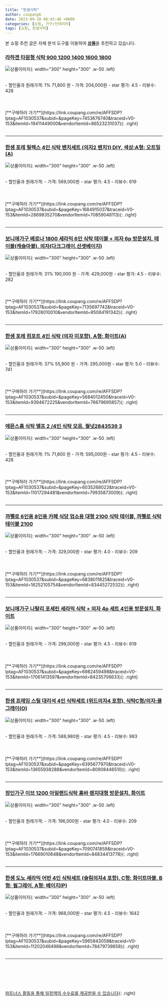 ```yaml
---
title: "한샘식탁"
author: coupang6
date: 2023-09-10 08:43:48 +0800
categories: [쇼핑, 가구/인테리어]
tags: [쇼핑, 한샘식탁]
---
```


본 쇼핑 추천 글은 자체 분석 도구를 이용하여 [**상품**](https://link.coupang.com/a/bao1ui)을 추천하고 있습니다.

### [라하겐 타원형 식탁 900 1200 1400 1600 1800](https://link.coupang.com/re/AFFSDP?lptag=AF1030537&subid=&pageKey=7453676740&traceid=V0-153&itemId=19411449000&vendorItemId=86523231037)

![상품이미지](https://thumbnail6.coupangcdn.com/thumbnails/remote/230x230ex/image/vendor_inventory/e7d7/9d1c1f84156adfc3dfef6f82cf0d1677611a029f873d0f3a4a243f82348c.jpg){: width="300" height="300" .w-50 .left}


<br>
- 할인율과 원래가격: 1%  71,800   원
- 가격: 204,000원
- star 평가: 4.5
- 리뷰수: 428
<br>
<br>
<br>
<br>
[**구매하러 가기**](https://link.coupang.com/re/AFFSDP?lptag=AF1030537&subid=&pageKey=7453676740&traceid=V0-153&itemId=19411449000&vendorItemId=86523231037){: .right}
<br>
<br>

---

### [한샘 포레 릴렉스 4인 식탁 벤치세트 (의자2 벤치1) DIY, 색상:A형: 오트밀(A)](https://link.coupang.com/re/AFFSDP?lptag=AF1030537&subid=&pageKey=1684915037&traceid=V0-153&itemId=2869835270&vendorItemId=70859048113)

![상품이미지](https://thumbnail7.coupangcdn.com/thumbnails/remote/230x230ex/image/vendor_inventory/db8e/1c09d65fc816b4e64a2570339b0b560319655ec4b946a297528e8751edab.jpg){: width="300" height="300" .w-50 .left}


<br>
- 할인율과 원래가격: 
- 가격: 569,000원
- star 평가: 4.5
- 리뷰수: 619
<br>
<br>
<br>
<br>
[**구매하러 가기**](https://link.coupang.com/re/AFFSDP?lptag=AF1030537&subid=&pageKey=1684915037&traceid=V0-153&itemId=2869835270&vendorItemId=70859048113){: .right}
<br>
<br>

---

### [보니애가구 베로나 1800 세라믹 6인 식탁 테이블 + 의자 6p 방문설치, 테이블(캐슬마블), 의자(다크그레이,선셋베이지)](https://link.coupang.com/re/AFFSDP?lptag=AF1030537&subid=&pageKey=7135697742&traceid=V0-153&itemId=17928010010&vendorItemId=85084191342)

![상품이미지](https://thumbnail10.coupangcdn.com/thumbnails/remote/230x230ex/image/retail/images/2972576964851060-8a387464-fd54-44ca-98a3-995463f7f925.jpg){: width="300" height="300" .w-50 .left}


<br>
- 할인율과 원래가격: 31%  190,000   원
- 가격: 429,000원
- star 평가: 4.5
- 리뷰수: 282
<br>
<br>
<br>
<br>
[**구매하러 가기**](https://link.coupang.com/re/AFFSDP?lptag=AF1030537&subid=&pageKey=7135697742&traceid=V0-153&itemId=17928010010&vendorItemId=85084191342){: .right}
<br>
<br>

---

### [한샘 포레 컴포트 4인 식탁 (의자 미포함), A형: 화이트(A)](https://link.coupang.com/re/AFFSDP?lptag=AF1030537&subid=&pageKey=5684012450&traceid=V0-153&itemId=9394672225&vendorItemId=76679695857)

![상품이미지](https://thumbnail8.coupangcdn.com/thumbnails/remote/230x230ex/image/vendor_inventory/68ad/ce916a7eccb1e986457217766119998fb071262bea8bcc8b16ef6421d78c.jpg){: width="300" height="300" .w-50 .left}


<br>
- 할인율과 원래가격: 37%  55,900   원
- 가격: 295,000원
- star 평가: 5.0
- 리뷰수: 741
<br>
<br>
<br>
<br>
[**구매하러 가기**](https://link.coupang.com/re/AFFSDP?lptag=AF1030537&subid=&pageKey=5684012450&traceid=V0-153&itemId=9394672225&vendorItemId=76679695857){: .right}
<br>
<br>

---

### [에몬스홈 식탁 엘프 2 /4인 식탁 모음, 월넛2843539 3](https://link.coupang.com/re/AFFSDP?lptag=AF1030537&subid=&pageKey=6035268022&traceid=V0-153&itemId=11017294481&vendorItemId=79935873009)

![상품이미지](https://thumbnail8.coupangcdn.com/thumbnails/remote/230x230ex/image/vendor_inventory/325f/1bc8e263df51574ae89399644e2f9d029b942b55ce661e21bc090aac3ad3.jpg){: width="300" height="300" .w-50 .left}


<br>
- 할인율과 원래가격: 1%  71,800   원
- 가격: 595,000원
- star 평가: 4.5
- 리뷰수: 428
<br>
<br>
<br>
<br>
[**구매하러 가기**](https://link.coupang.com/re/AFFSDP?lptag=AF1030537&subid=&pageKey=6035268022&traceid=V0-153&itemId=11017294481&vendorItemId=79935873009){: .right}
<br>
<br>

---

### [까펠로 6인용 8인용 카페 식당 업소용 대형 2100 식탁 테이블, 까펠로 식탁테이블 2100](https://link.coupang.com/re/AFFSDP?lptag=AF1030537&subid=&pageKey=6838011825&traceid=V0-153&itemId=16252105754&vendorItemId=83445272532)

![상품이미지](https://thumbnail9.coupangcdn.com/thumbnails/remote/230x230ex/image/vendor_inventory/0e61/9173c2297e32ab1dd2751396054c57cea989bb4837ab114bcb9a4985551c.jpg){: width="300" height="300" .w-50 .left}


<br>
- 할인율과 원래가격: 
- 가격: 329,000원
- star 평가: 4.0
- 리뷰수: 209
<br>
<br>
<br>
<br>
[**구매하러 가기**](https://link.coupang.com/re/AFFSDP?lptag=AF1030537&subid=&pageKey=6838011825&traceid=V0-153&itemId=16252105754&vendorItemId=83445272532){: .right}
<br>
<br>

---

### [보니애가구 나탈리 포세린 세라믹 식탁 + 의자 4p 세트 4인용 방문설치, 화이트](https://link.coupang.com/re/AFFSDP?lptag=AF1030537&subid=&pageKey=6982459498&traceid=V0-153&itemId=17061413597&vendorItemId=84235706633)

![상품이미지](https://thumbnail9.coupangcdn.com/thumbnails/remote/230x230ex/image/retail/images/2366878008168620-2b795e7e-9954-4e25-a5fa-de7983658244.jpg){: width="300" height="300" .w-50 .left}


<br>
- 할인율과 원래가격: 
- 가격: 299,000원
- star 평가: 4.5
- 리뷰수: 619
<br>
<br>
<br>
<br>
[**구매하러 가기**](https://link.coupang.com/re/AFFSDP?lptag=AF1030537&subid=&pageKey=6982459498&traceid=V0-153&itemId=17061413597&vendorItemId=84235706633){: .right}
<br>
<br>

---

### [한샘 프레임 스틸 대리석 4인 식탁세트 (위드의자4 포함), 식탁C형/의자:쿨그레이(O)](https://link.coupang.com/re/AFFSDP?lptag=AF1030537&subid=&pageKey=6395677970&traceid=V0-153&itemId=13655938288&vendorItemId=80908446510)

![상품이미지](https://thumbnail9.coupangcdn.com/thumbnails/remote/230x230ex/image/vendor_inventory/a9b0/d1f582ce2a2292f81c632e93a15632b55b0af92d850b1331320c38794b76.jpg){: width="300" height="300" .w-50 .left}


<br>
- 할인율과 원래가격: 
- 가격: 588,980원
- star 평가: 4.5
- 리뷰수: 983
<br>
<br>
<br>
<br>
[**구매하러 가기**](https://link.coupang.com/re/AFFSDP?lptag=AF1030537&subid=&pageKey=6395677970&traceid=V0-153&itemId=13655938288&vendorItemId=80908446510){: .right}
<br>
<br>

---

### [장인가구 이브 1200 아일랜드식탁 홈바 렌지대형 방문설치, 화이트](https://link.coupang.com/re/AFFSDP?lptag=AF1030537&subid=&pageKey=7090741859&traceid=V0-153&itemId=17669010648&vendorItemId=84834413778)

![상품이미지](https://thumbnail6.coupangcdn.com/thumbnails/remote/230x230ex/image/retail/images/2415915583636665-947a194b-0a78-45eb-a47e-b8fbceae5db6.jpg){: width="300" height="300" .w-50 .left}


<br>
- 할인율과 원래가격: 
- 가격: 196,000원
- star 평가: 4.0
- 리뷰수: 209
<br>
<br>
<br>
<br>
[**구매하러 가기**](https://link.coupang.com/re/AFFSDP?lptag=AF1030537&subid=&pageKey=7090741859&traceid=V0-153&itemId=17669010648&vendorItemId=84834413778){: .right}
<br>
<br>

---

### [한샘 도노 세라믹 어반 4인 식탁세트 (슬림의자4 포함), C형: 화이트마블, B형: 웜그레이, A형: 베이지(P)](https://link.coupang.com/re/AFFSDP?lptag=AF1030537&subid=&pageKey=5965843058&traceid=V0-153&itemId=11202046498&vendorItemId=78479739858)

![상품이미지](https://thumbnail7.coupangcdn.com/thumbnails/remote/230x230ex/image/vendor_inventory/17e3/dd9be1a6c979cf8511279179f87e0dec2cbc6b95efba9f3a2cd0763783c3.jpg){: width="300" height="300" .w-50 .left}


<br>
- 할인율과 원래가격: 
- 가격: 968,000원
- star 평가: 4.5
- 리뷰수: 1642
<br>
<br>
<br>
<br>
[**구매하러 가기**](https://link.coupang.com/re/AFFSDP?lptag=AF1030537&subid=&pageKey=5965843058&traceid=V0-153&itemId=11202046498&vendorItemId=78479739858){: .right}
<br>
<br>

---
<br><br><br><br><br> [파트너스 활동을 통해 일정액의 수수료를 제공받을 수 있습니다](https://link.coupang.com/a/bao1ui){: .right}